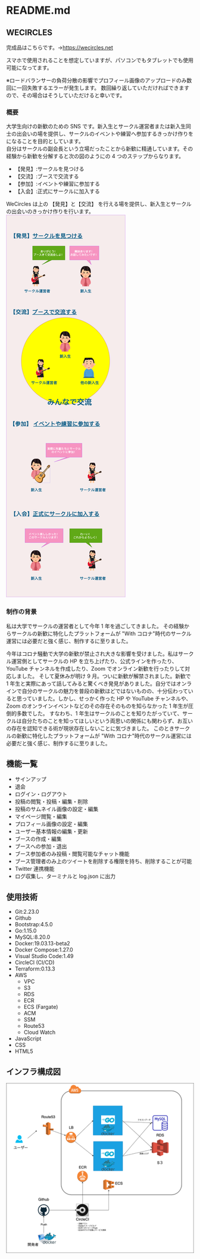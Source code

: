 # README.md

## WECIRCLES

完成品はこちらです。→https://wecircles.net

スマホで使用されることを想定していますが、パソコンでもタブレットでも使用可能になってます。

※ロードバランサーの負荷分散の影響でプロフィール画像のアップロードのみ数回に一回失敗するエラーが発生します。
数回繰り返していただければできますので、その場合はそうしていただけると幸いです。

### 概要

大学生向けの新歓のための SNS です。新入生とサークル運営者または新入生同士の出会いの場を提供し、サークルのイベントや練習へ参加するきっかけ作りをになることを目的としています。</br>
自分はサークルの副会長という立場だったことから新歓に精通しています。その経験から新歓を分解すると次の図のようにの 4 つのステップからなります。</br>

- 【発見】:サークルを見つける
- 【交流】:ブースで交流する
- 【参加】:イベントや練習に参加する
- 【入会】:正式にサークルに加入する</br>

WeCircles は上の 【発見】と【交流】 を行える場を提供し、新入生とサークルの出会いのきっかけ作りを行います。
![概要図](/assets/shinkan_flow.png)

### 制作の背景

私は大学でサークルの運営者として今年 1 年を過ごしてきました。
その経験からサークルの新歓に特化したプラットフォームが "With コロナ"時代のサークル運営には必要だと強く感じ、制作するに至りました。

今年はコロナ騒動で大学の新歓が禁止され大きな影響を受けました。私はサークル運営側としてサークルの HP を立ち上げたり、公式ラインを作ったり、YouTube チャンネルを作成したり、Zoom でオンライン新歓を行ったりして対応しました。
そして夏休みが明け 9 月。ついに新歓が解禁されました。新歓で 1 年生と実際にあって話してみると驚くべき発見がありました。自分ではオンラインで自分のサークルの魅力を普段の新歓ほどではないものの、十分伝わっていると思っていました。しかし、せっかく作った HP や YouTube チャンネルや、Zoom のオンラインイベントなどのその存在そのものを知らなかった 1 年生が圧倒的多数でした。
すなわち、1 年生はサークルのことを知りたがっていて、サークルは自分たちのことを知ってほしいという両思いの関係にも関わらず、お互いの存在を認知できる術が現状存在しないことに気づきました。
このときサークルの新歓に特化したプラットフォームが "With コロナ"時代のサークル運営には必要だと強く感じ、制作するに至りました。

## 機能一覧

- サインアップ
- 退会
- ログイン・ログアウト
- 投稿の閲覧・投稿・編集・削除
- 投稿のサムネイル画像の設定・編集
- マイページ閲覧・編集
- プロフィール画像の設定・編集
- ユーザー基本情報の編集・更新
- ブースの作成・編集
- ブースへの参加・退出
- ブース参加者のみ投稿・閲覧可能なチャット機能
- ブース管理者のみ上のツイートを削除する権限を持ち、削除することが可能
- Twitter 連携機能
- ログ収集し、ターミナルと log.json に出力

## 使用技術

- Git:2.23.0
- Github
- Bootstrap:4.5.0
- Go:1.15.0
- MySQL:8.20.0
- Docker:19.03.13-beta2
- Docker Compose:1.27.0
- Visual Studio Code:1.49
- CircleCI (CI/CD)
- Terraform:0.13.3
- AWS
  - VPC
  - S3
  - RDS
  - ECR
  - ECS (Fargate)
  - ACM
  - SSM
  - Route53
  - Cloud Watch
- JavaScript
- CSS
- HTML5

## インフラ構成図

![インフラ構成図](/assets/infra_structures.png)

